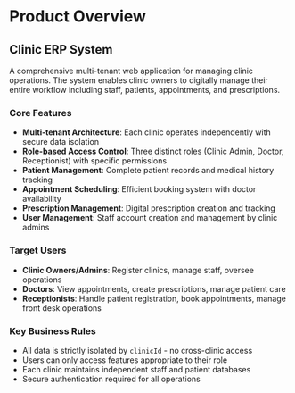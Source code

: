 # Product Overview

## Clinic ERP System

A comprehensive multi-tenant web application for managing clinic operations. The system enables clinic owners to digitally manage their entire workflow including staff, patients, appointments, and prescriptions.

### Core Features
- **Multi-tenant Architecture**: Each clinic operates independently with secure data isolation
- **Role-based Access Control**: Three distinct roles (Clinic Admin, Doctor, Receptionist) with specific permissions
- **Patient Management**: Complete patient records and medical history tracking
- **Appointment Scheduling**: Efficient booking system with doctor availability
- **Prescription Management**: Digital prescription creation and tracking
- **User Management**: Staff account creation and management by clinic admins

### Target Users
- **Clinic Owners/Admins**: Register clinics, manage staff, oversee operations
- **Doctors**: View appointments, create prescriptions, manage patient care
- **Receptionists**: Handle patient registration, book appointments, manage front desk operations

### Key Business Rules
- All data is strictly isolated by `clinicId` - no cross-clinic access
- Users can only access features appropriate to their role
- Each clinic maintains independent staff and patient databases
- Secure authentication required for all operations
